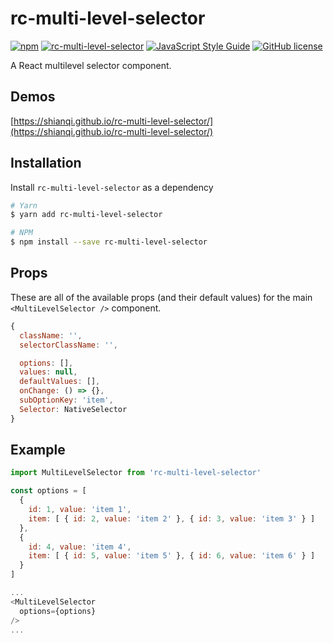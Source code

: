 # rc-multi-level-selector

[![npm](https://img.shields.io/npm/v/rc-multi-level-selector.svg)](https://www.npmjs.com/package/rc-multi-level-selector)
[![rc-multi-level-selector](https://img.shields.io/npm/dm/rc-multi-level-selector.svg)](https://www.npmjs.com/package/rc-multi-level-selector)
[![JavaScript Style Guide](https://img.shields.io/badge/code_style-standard-brightgreen.svg)](https://standardjs.com)
[![GitHub license](https://img.shields.io/badge/license-MIT-blue.svg)](https://raw.githubusercontent.com/shianqi/rc-multi-level-selector/master/LICENSE)

A React multilevel selector component.

## Demos

[https://shianqi.github.io/rc-multi-level-selector/](https://shianqi.github.io/rc-multi-level-selector/)

## Installation

Install `rc-multi-level-selector` as a dependency

```bash
# Yarn
$ yarn add rc-multi-level-selector

# NPM
$ npm install --save rc-multi-level-selector
```

## Props

These are all of the available props (and their default values) for the main `<MultiLevelSelector />` component.

```javascript
{
  className: '',
  selectorClassName: '',

  options: [],
  values: null,
  defaultValues: [],
  onChange: () => {},
  subOptionKey: 'item',
  Selector: NativeSelector
}
```

## Example

```javascript
import MultiLevelSelector from 'rc-multi-level-selector'

const options = [
  {
    id: 1, value: 'item 1',
    item: [ { id: 2, value: 'item 2' }, { id: 3, value: 'item 3' } ]
  },
  {
    id: 4, value: 'item 4',
    item: [ { id: 5, value: 'item 5' }, { id: 6, value: 'item 6' } ]
  }
]

...
<MultiLevelSelector
  options={options}
/>
...

```
